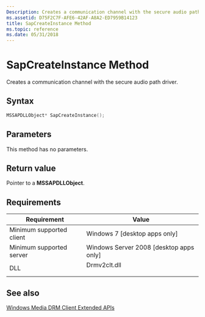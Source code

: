 ```yaml
---
Description: Creates a communication channel with the secure audio path driver.
ms.assetid: D75F2C7F-AFE6-42AF-A8A2-ED7959B14123
title: SapCreateInstance Method
ms.topic: reference
ms.date: 05/31/2018
---
```


# SapCreateInstance Method

Creates a communication channel with the secure audio path driver.

## Syntax


```C++
MSSAPDLLObject* SapCreateInstance();
```



## Parameters

This method has no parameters.

## Return value

Pointer to a **MSSAPDLLObject**.

## Requirements



| Requirement | Value |
|-------------------------------------|-----------------------------------------------------------------------------------------|
| Minimum supported client<br/> | Windows 7 \[desktop apps only\]<br/>                                              |
| Minimum supported server<br/> | Windows Server 2008 \[desktop apps only\]<br/>                                    |
| DLL<br/>                      | <dl> <dt>Drmv2clt.dll</dt> </dl> |



## See also

<dl> <dt>

[Windows Media DRM Client Extended APIs](/windows/desktop/wmformat/windows-media-drm-client-extended-apis)
</dt> </dl>

 

 
